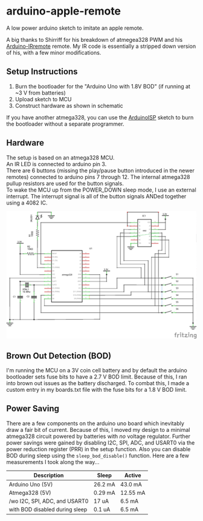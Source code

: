 arduino-apple-remote
========================

A low power arduino sketch to imitate an apple remote.

A big thanks to Shirriff for his breakdown of atmegea328 PWM
and his [Arduino-IRremote](https://github.com/shirriff/Arduino-IRremote) remote.
My IR code is essentially a stripped down version of his, with a few minor modifications.


## Setup Instructions

1. Burn the bootloader for the "Arduino Uno with 1.8V BOD" (if running at ~3 V from batteries)
2. Upload sketch to MCU
3. Construct hardware as shown in schematic

If you have another atmega328, you can use the [ArduinoISP](http://arduino.cc/en/Tutorial/ArduinoISP)
sketch to burn the bootloader without a separate programmer.


## Hardware

The setup is based on an atmega328 MCU.  
An IR LED is connected to arduino pin 3.  
There are 6 buttons (missing the play/pause button introduced in the newer remotes) connected
to arduino pins 7 through 12.
The internal atmega328 pullup resistors are used for the button signals.  
To wake the MCU up from the POWER_DOWN sleep mode, I use an external interrupt.
The interrupt signal is all of the button signals ANDed together using a 4082 IC.

![Schematic Diagram](doc/schematic.png)


## Brown Out Detection (BOD)

I'm running the MCU on a 3V coin cell battery and by default the arduino bootloader sets fuse
bits to have a 2.7 V BOD limit. Because of this, I ran into brown out issues as the battery discharged.
To combat this, I made a custom entry in my boards.txt file with the fuse bits for a 1.8 V BOD limit.


## Power Saving

There are a few components on the arduino uno board which inevitably draw a fair bit of current.
Because of this, I moved my design to a minimal atmega328 circuit powered by batteries with _no_
voltage regulator. Further power savings were gained by disabling I2C, SPI, ADC, and USART0 via the 
power reduction register (PRR) in the setup function. Also you can disable BOD during sleep using the
`sleep_bod_disable()` function. Here are a few measurements I took along the way...

Description                    | Sleep   | Active
-------------------------------|---------|--------
Arduino Uno (5V)               | 26.2 mA | 43.0 mA
Atmega328 (5V)                 | 0.29 mA | 12.55 mA
/wo I2C, SPI, ADC, and USART0  | 17 uA   | 6.5 mA
with BOD disabled during sleep | 0.1 uA  | 6.5 mA
